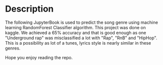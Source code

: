 # Description

The following JupyterBook is used to predict the song genre using machine learning RandomForest Classifier algorithm. This project was done on kaggle. We achieved a 65% accuracy and that is good enough as one "Underground rap" was misclassified a lot with "Rap", "RnB" and "HipHop". This is a possibility as lot of a tunes, lyrics style is nearly similar in these genres. 

Hope you enjoy reading the repo.